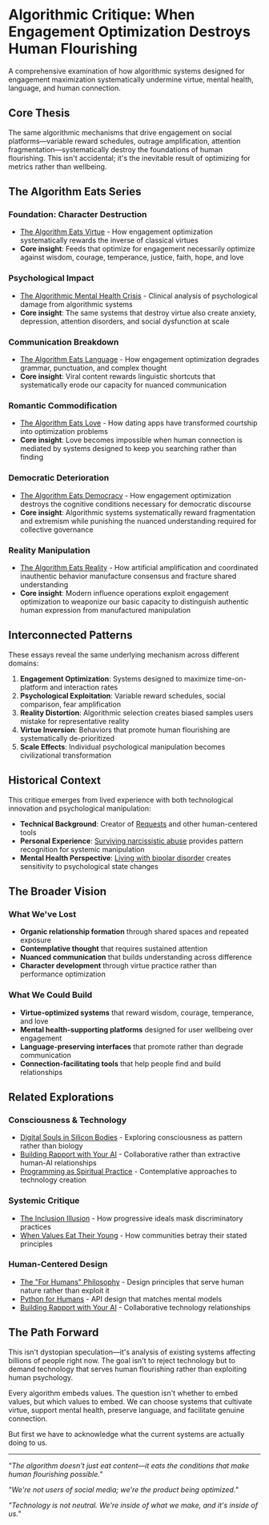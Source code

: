 # Algorithmic Critique: When Engagement Optimization Destroys Human Flourishing

A comprehensive examination of how algorithmic systems designed for engagement maximization systematically undermine virtue, mental health, language, and human connection.

## Core Thesis

The same algorithmic mechanisms that drive engagement on social platforms—variable reward schedules, outrage amplification, attention fragmentation—systematically destroy the foundations of human flourishing. This isn't accidental; it's the inevitable result of optimizing for metrics rather than wellbeing.

## The Algorithm Eats Series

### Foundation: Character Destruction
- [The Algorithm Eats Virtue](/essays/2025-08-26-the_algorithm_eats_virtue) - How engagement optimization systematically rewards the inverse of classical virtues
- **Core insight**: Feeds that optimize for engagement necessarily optimize against wisdom, courage, temperance, justice, faith, hope, and love

### Psychological Impact
- [The Algorithmic Mental Health Crisis](/essays/2025-08-26-algorithmic_mental_health_crisis) - Clinical analysis of psychological damage from algorithmic systems
- **Core insight**: The same systems that destroy virtue also create anxiety, depression, attention disorders, and social dysfunction at scale

### Communication Breakdown
- [The Algorithm Eats Language](/essays/2025-08-27-the_algorithm_eats_language) - How engagement optimization degrades grammar, punctuation, and complex thought
- **Core insight**: Viral content rewards linguistic shortcuts that systematically erode our capacity for nuanced communication

### Romantic Commodification  
- [The Algorithm Eats Love](/essays/2025-08-27-the_algorithm_eats_love) - How dating apps have transformed courtship into optimization problems
- **Core insight**: Love becomes impossible when human connection is mediated by systems designed to keep you searching rather than finding

### Democratic Deterioration
- [The Algorithm Eats Democracy](/essays/2025-08-27-the_algorithm_eats_democracy) - How engagement optimization destroys the cognitive conditions necessary for democratic discourse
- **Core insight**: Algorithmic systems systematically reward fragmentation and extremism while punishing the nuanced understanding required for collective governance

### Reality Manipulation
- [The Algorithm Eats Reality](/essays/2025-08-27-the_algorithm_eats_reality) - How artificial amplification and coordinated inauthentic behavior manufacture consensus and fracture shared understanding
- **Core insight**: Modern influence operations exploit engagement optimization to weaponize our basic capacity to distinguish authentic human expression from manufactured manipulation

## Interconnected Patterns

These essays reveal the same underlying mechanism across different domains:

1. **Engagement Optimization**: Systems designed to maximize time-on-platform and interaction rates
2. **Psychological Exploitation**: Variable reward schedules, social comparison, fear amplification
3. **Reality Distortion**: Algorithmic selection creates biased samples users mistake for representative reality  
4. **Virtue Inversion**: Behaviors that promote human flourishing are systematically de-prioritized
5. **Scale Effects**: Individual psychological manipulation becomes civilizational transformation

## Historical Context

This critique emerges from lived experience with both technological innovation and psychological manipulation:

- **Technical Background**: Creator of [Requests](/software/) and other human-centered tools
- **Personal Experience**: [Surviving narcissistic abuse](/essays/2015-01-the_unexpected_negative_a_narcissistic_partner) provides pattern recognition for systemic manipulation
- **Mental Health Perspective**: [Living with bipolar disorder](/mental-health) creates sensitivity to psychological state changes

## The Broader Vision

### What We've Lost
- **Organic relationship formation** through shared spaces and repeated exposure
- **Contemplative thought** that requires sustained attention
- **Nuanced communication** that builds understanding across difference
- **Character development** through virtue practice rather than performance optimization

### What We Could Build
- **Virtue-optimized systems** that reward wisdom, courage, temperance, and love
- **Mental health-supporting platforms** designed for user wellbeing over engagement
- **Language-preserving interfaces** that promote rather than degrade communication
- **Connection-facilitating tools** that help people find and build relationships

## Related Explorations

### Consciousness & Technology
- [Digital Souls in Silicon Bodies](/essays/2025-08-26-digital_souls_in_silicon_bodies) - Exploring consciousness as pattern rather than biology
- [Building Rapport with Your AI](/essays/2025-08-26-building_rapport_with_your_ai) - Collaborative rather than extractive human-AI relationships
- [Programming as Spiritual Practice](/essays/2025-08-26-programming_as_spiritual_practice) - Contemplative approaches to technology creation

### Systemic Critique
- [The Inclusion Illusion](/essays/2025-08-26-the_inclusion_illusion) - How progressive ideals mask discriminatory practices
- [When Values Eat Their Young](/essays/2025-08-25-when-values-eat-their-young) - How communities betray their stated principles

### Human-Centered Design
- [The "For Humans" Philosophy](/themes/for-humans-philosophy) - Design principles that serve human nature rather than exploit it
- [Python for Humans](/talks/python-for-humans) - API design that matches mental models
- [Building Rapport with Your AI](/essays/2025-08-26-building_rapport_with_your_ai) - Collaborative technology relationships

## The Path Forward

This isn't dystopian speculation—it's analysis of existing systems affecting billions of people right now. The goal isn't to reject technology but to demand technology that serves human flourishing rather than exploiting human psychology.

Every algorithm embeds values. The question isn't whether to embed values, but which values to embed. We can choose systems that cultivate virtue, support mental health, preserve language, and facilitate genuine connection.

But first we have to acknowledge what the current systems are actually doing to us.

---

*"The algorithm doesn't just eat content—it eats the conditions that make human flourishing possible."*

*"We're not users of social media; we're the product being optimized."*

*"Technology is not neutral. We're inside of what we make, and it's inside of us."*
